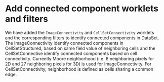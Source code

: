 # Add connected component worklets and filters

We have added the `ImageConnectivity` and `CellSetConnectivity` worklets and
the corresponding filters to identify connected components in DataSet. The ImageConnectivity
identify connected components in CellSetStructured, based on same field value of neighboring
cells and the CellSetConnective identify connected components based on cell connectivity.
Currently Moore neighborhood (i.e. 8 neighboring pixels for 2D and 27 neighboring pixels
for 3D) is used for ImageConnectivity. For CellSetConnectivity, neighborhood is defined
as cells sharing a common edge.
